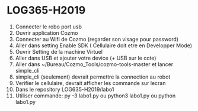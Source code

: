 # LOG365-H2019

1. Connecter le robo port usb
2. Ouvrir application Cozmo
3. Connecter au Wifi de Cozmo (regarder son visage pour password)
4. Aller dans setting Enable SDK ( Cellulaire doit etre en Developper Mode)
5. Ouvrir Setting de la machine Virtuel
6. Aller dans USB et ajouter votre device (+ USB  sur le cote)
7. Aller dans ~/Bureau/Cozmo_Tools/cozmo-tools-master et lancer simple_cli
8. simple_cli (seulement) devrait permettre la connection au robot
9. Verifier le cellulaire, devrait afficher les commande sur lecran
10. Dans  le repository LOG635-H2019/labo1 
11. Utiliser commande: 
py -3 labo1.py 
ou python3 labo1.py
ou python labo1.py



